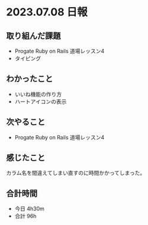 # 2023.07.08 日報

## 取り組んだ課題
- Progate Ruby on Rails 道場レッスン4
- タイピング

## わかったこと
- いいね機能の作り方
- ハートアイコンの表示

## 次やること
- Progate Ruby on Rails 道場レッスン4

## 感じたこと
カラム名を間違えてしまい直すのに時間かかってしまった。

## 合計時間
- 今日 4h30m
- 合計 96h
